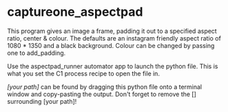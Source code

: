 # captureone_aspectpad
This program gives an image a frame, padding it out to a specified aspect ratio, center & colour.
The defaults are an instagram friendly aspect ratio of 1080 * 1350 and a black background.
Colour can be changed by passing one to add_padding.

Use the aspectpad_runner automator app to launch the python file. This is what you set the C1 process recipe to open the file in. 

*[your path]* can be found by dragging this python file onto a terminal window and copy-pasting the
output. Don't forget to remove the [] surrounding [your path]!
